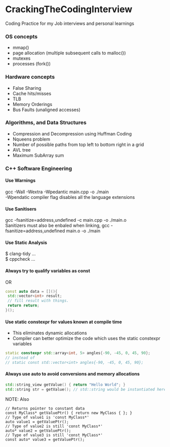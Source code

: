 # CrackingTheCodingInterview
Coding Practice for my Job interviews and personal learnings

### OS concepts
 - mmap()
 - page allocation (multiple subsequent calls to malloc())
 - mutexes
 - processes (fork())
### Hardware concepts
 - False Sharing
 - Cache hits/misses
 - TLB
 - Memory Orderings
 - Bus Faults (unaligned accesses)
### Algorithms, and Data Structures
 - Compression and Decompression using Huffman Coding
 - Nqueens problem
 - Number of possible paths from top left to bottom right in a grid
 - AVL tree
 - Maximum SubArray sum


### C++ Software Engineering
#### Use Warnings
gcc -Wall -Wextra -Wpedantic main.cpp -o ./main <br>
-Wpendatic compiler flag disables all the language extensions
#### Use Sanitisers
gcc -fsanitize=address,undefined -c main.cpp -o ./main.o <br>
Sanitizers must also be enbaled when linking, gcc -fsanitize=address,undefined main.o -o ./main
#### Use Static Analysis
$ clang-tidy ... <br>
$ cppcheck ...
#### Always try to qualify variables as const
OR
```C++
const auto data = [](){
 std::vector<int> result;
 // fill result with things.
 return return;
}();
```
#### Use static constexpr for values known at compile time
- This eliminates dynamic allocations
- Compiler can better optimize the code which uses the static constexpr variables
```C++
static constexpr std::array<int, 5> angles{-90, -45, 0, 45, 90};
// instead of
// static const std::vector<int> angles{-90, -45, 0, 45, 90};
```
#### Always use auto to avoid conversions and memory allocations
```C++
std::string_view getValue() { return "Hello World"; }
std::string str = getValue(); // std::string would be instantiated here -> dynamic memory allocation
```
NOTE: Also
```
// Returns pointer to constant data
const MyClass* getValuePtr() { return new MyClass { }; }
// Type of value1 is 'const MyClass*'
auto value1 = getValuePtr();
// Type of value2 is still 'const MyClass*'
auto* value2 = getValuePtr();
// Type of value3 is still 'const MyClass*'
const auto* value3 = getValuePtr();
```
